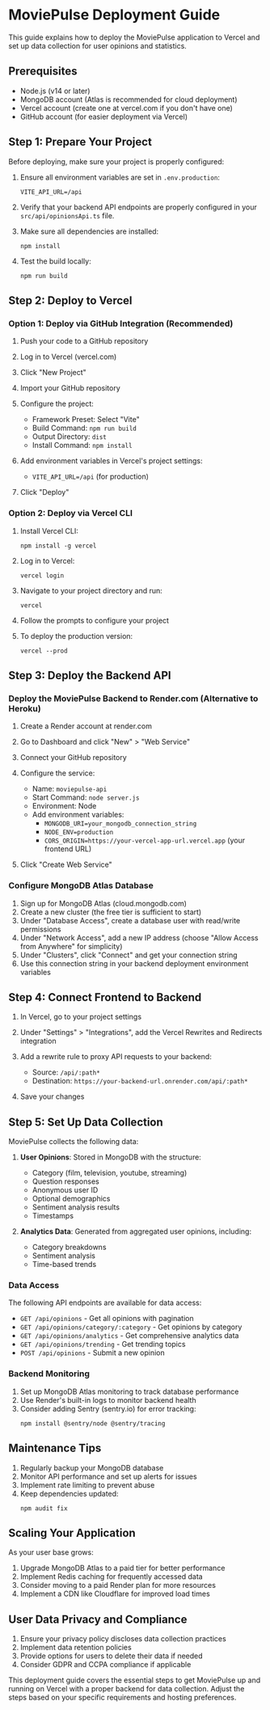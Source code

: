 
# MoviePulse Deployment Guide

This guide explains how to deploy the MoviePulse application to Vercel and set up data collection for user opinions and statistics.

## Prerequisites

- Node.js (v14 or later)
- MongoDB account (Atlas is recommended for cloud deployment)
- Vercel account (create one at vercel.com if you don't have one)
- GitHub account (for easier deployment via Vercel)

## Step 1: Prepare Your Project

Before deploying, make sure your project is properly configured:

1. Ensure all environment variables are set in `.env.production`:
   ```
   VITE_API_URL=/api
   ```

2. Verify that your backend API endpoints are properly configured in your `src/api/opinionsApi.ts` file.

3. Make sure all dependencies are installed:
   ```
   npm install
   ```

4. Test the build locally:
   ```
   npm run build
   ```

## Step 2: Deploy to Vercel

### Option 1: Deploy via GitHub Integration (Recommended)

1. Push your code to a GitHub repository
2. Log in to Vercel (vercel.com)
3. Click "New Project"
4. Import your GitHub repository
5. Configure the project:
   - Framework Preset: Select "Vite"
   - Build Command: `npm run build`
   - Output Directory: `dist`
   - Install Command: `npm install`

6. Add environment variables in Vercel's project settings:
   - `VITE_API_URL=/api` (for production)

7. Click "Deploy"

### Option 2: Deploy via Vercel CLI

1. Install Vercel CLI:
   ```
   npm install -g vercel
   ```

2. Log in to Vercel:
   ```
   vercel login
   ```

3. Navigate to your project directory and run:
   ```
   vercel
   ```

4. Follow the prompts to configure your project
5. To deploy the production version:
   ```
   vercel --prod
   ```

## Step 3: Deploy the Backend API

### Deploy the MoviePulse Backend to Render.com (Alternative to Heroku)

1. Create a Render account at render.com
2. Go to Dashboard and click "New" > "Web Service" 
3. Connect your GitHub repository
4. Configure the service:
   - Name: `moviepulse-api`
   - Start Command: `node server.js`
   - Environment: Node
   - Add environment variables:
     - `MONGODB_URI=your_mongodb_connection_string`
     - `NODE_ENV=production`
     - `CORS_ORIGIN=https://your-vercel-app-url.vercel.app` (your frontend URL)

5. Click "Create Web Service"

### Configure MongoDB Atlas Database

1. Sign up for MongoDB Atlas (cloud.mongodb.com)
2. Create a new cluster (the free tier is sufficient to start)
3. Under "Database Access", create a database user with read/write permissions
4. Under "Network Access", add a new IP address (choose "Allow Access from Anywhere" for simplicity)
5. Under "Clusters", click "Connect" and get your connection string
6. Use this connection string in your backend deployment environment variables

## Step 4: Connect Frontend to Backend

1. In Vercel, go to your project settings
2. Under "Settings" > "Integrations", add the Vercel Rewrites and Redirects integration
3. Add a rewrite rule to proxy API requests to your backend:
   - Source: `/api/:path*`
   - Destination: `https://your-backend-url.onrender.com/api/:path*`

4. Save your changes

## Step 5: Set Up Data Collection

MoviePulse collects the following data:

1. **User Opinions**: Stored in MongoDB with the structure:
   - Category (film, television, youtube, streaming)
   - Question responses
   - Anonymous user ID
   - Optional demographics
   - Sentiment analysis results
   - Timestamps

2. **Analytics Data**: Generated from aggregated user opinions, including:
   - Category breakdowns
   - Sentiment analysis
   - Time-based trends

### Data Access

The following API endpoints are available for data access:

- `GET /api/opinions` - Get all opinions with pagination
- `GET /api/opinions/category/:category` - Get opinions by category
- `GET /api/opinions/analytics` - Get comprehensive analytics data
- `GET /api/opinions/trending` - Get trending topics
- `POST /api/opinions` - Submit a new opinion

### Backend Monitoring

1. Set up MongoDB Atlas monitoring to track database performance
2. Use Render's built-in logs to monitor backend health
3. Consider adding Sentry (sentry.io) for error tracking:
   ```
   npm install @sentry/node @sentry/tracing
   ```

## Maintenance Tips

1. Regularly backup your MongoDB database
2. Monitor API performance and set up alerts for issues
3. Implement rate limiting to prevent abuse
4. Keep dependencies updated:
   ```
   npm audit fix
   ```

## Scaling Your Application

As your user base grows:

1. Upgrade MongoDB Atlas to a paid tier for better performance
2. Implement Redis caching for frequently accessed data
3. Consider moving to a paid Render plan for more resources
4. Implement a CDN like Cloudflare for improved load times

## User Data Privacy and Compliance

1. Ensure your privacy policy discloses data collection practices
2. Implement data retention policies
3. Provide options for users to delete their data if needed
4. Consider GDPR and CCPA compliance if applicable

This deployment guide covers the essential steps to get MoviePulse up and running on Vercel with a proper backend for data collection. Adjust the steps based on your specific requirements and hosting preferences.
